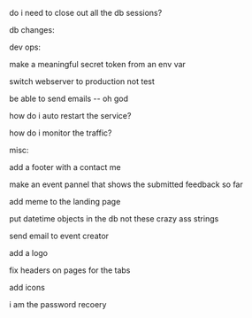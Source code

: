 do i need to close out all the db sessions?

db changes:


dev ops:


make a meaningful secret token from an env var

switch webserver to production not test

be able to send emails -- oh god

how do i auto restart the service?

how do i monitor the traffic?



misc:

add a footer with a contact me

make an event pannel that shows the submitted feedback so far

add meme to the landing page

put datetime objects in the db not these crazy ass strings

send email to event creator

add a logo

fix headers on pages for the tabs

add icons

i am the password recoery

